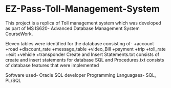 # EZ-Pass-Toll-Management-System
This project is a replica of Toll management system which was developed as part of MS IS620- Advanced Database Management System CourseWork.

Eleven tables were identified for the database consisting of-
 +account
 +road
 +discount_rate 
 +message_table
 +video_Bill 
 +payment 
 +trip 
 +toll_rate 
 +exit 
 +vehicle 
 +transponder 
 Create and Insert Statements.txt consists of create and insert statements for database 
 SQL and Procedures.txt consists of database features that were implemented
 
Software used- Oracle SQL developer
Programming Languagaes- SQL, PL/SQL
